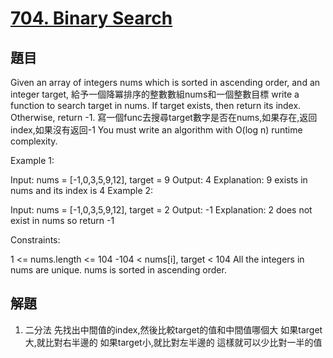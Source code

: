 # [704. Binary Search](https://leetcode-cn.com/problems/binary-search/)


## 題目

Given an array of integers nums which is sorted in ascending order, and an integer target,
給予一個降冪排序的整數數組nums和一個整數目標
write a function to search target in nums. If target exists, then return its index. Otherwise, return -1.
寫一個func去搜尋target數字是否在nums,如果存在,返回index,如果沒有返回-1
You must write an algorithm with O(log n) runtime complexity.


Example 1:

Input: nums = [-1,0,3,5,9,12], target = 9
Output: 4
Explanation: 9 exists in nums and its index is 4
Example 2:

Input: nums = [-1,0,3,5,9,12], target = 2
Output: -1
Explanation: 2 does not exist in nums so return -1


Constraints:

1 <= nums.length <= 104
-104 < nums[i], target < 104
All the integers in nums are unique.
nums is sorted in ascending order.


## 解題
   
1. 二分法
先找出中間值的index,然後比較target的值和中間值哪個大
   如果target大,就比對右半邊的
   如果target小,就比對左半邊的
   這樣就可以少比對一半的值
